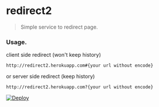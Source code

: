 # redirect2
> Simple service to redirect page.



### Usage.

client side redirect (won't keep history)

```
http://redirect2.herokuapp.com#{your url without encode}
```

or server side redirect (keep history)

```
http://redirect2.herokuapp.com?{your url without encode}
```



[![Deploy](https://www.herokucdn.com/deploy/button.svg)](https://heroku.com/deploy?template=https://github.com/ste80/redirect2/tree/master)
